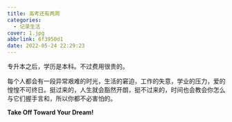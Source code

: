 ```yaml
---
title: 高考还有两周
categories:
  - 记录生活
cover: 1.jpg
abbrlink: 6f3950d1
date: 2022-05-24 22:29:23
---
```


专升本之后，学历是本科。不过费用很贵的。

每个人都会有一段异常艰难的时光，生活的窘迫，工作的失意，学业的压力，爱的惶惶不可终日。挺过来的，人生就会豁然开朗，挺不过来的，时间也会教会你怎么与它们握手言和，所以你都不必害怕的。

**Take Off Toward Your Dream!**